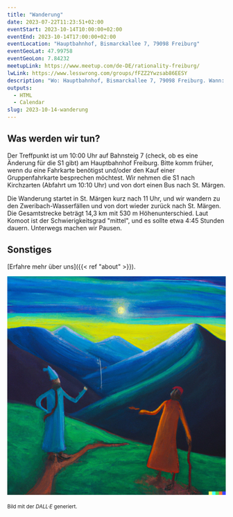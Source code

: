 ```yaml
---
title: "Wanderung"
date: 2023-07-22T11:23:51+02:00
eventStart: 2023-10-14T10:00:00+02:00
eventEnd: 2023-10-14T17:00:00+02:00
eventLocation: "Hauptbahnhof, Bismarckallee 7, 79098 Freiburg"
eventGeoLat: 47.99758
eventGeoLon: 7.84232
meetupLink: https://www.meetup.com/de-DE/rationality-freiburg/
lwLink: https://www.lesswrong.com/groups/fFZZ2Ywzsab86EESY
description: "Wo: Hauptbahnhof, Bismarckallee 7, 79098 Freiburg. Wann: Samstag, 14. Oktober 2023 um 10:00 Uhr MESZ."
outputs:
  - HTML
  - Calendar
slug: 2023-10-14-wanderung
---
```


## Was werden wir tun?

Der Treffpunkt ist um 10:00 Uhr auf Bahnsteig 7 (check, ob es eine Änderung für
die S1 gibt) am Hauptbahnhof Freiburg. Bitte komm früher, wenn du eine
Fahrkarte benötigst und/oder den Kauf einer Gruppenfahrkarte besprechen
möchtest. Wir nehmen die S1 nach Kirchzarten (Abfahrt um 10:10 Uhr) und von
dort einen Bus nach St. Märgen.

Die Wanderung startet in St. Märgen kurz nach 11 Uhr, und wir wandern zu den
Zweribach-Wasserfällen und von dort wieder zurück nach St. Märgen. Die
Gesamtstrecke beträgt 14,3 km mit 530 m Höhenunterschied. Laut Komoot ist der
Schwierigkeitsgrad "mittel", und es sollte etwa 4:45 Stunden dauern. Unterwegs
machen wir Pausen.


## Sonstiges

[Erfahre mehr über uns]({{< ref "about" >}}).

![Wandernde Philosophen](cover.png "Wandernde Philosophen")

<small>Bild mit der _DALL·E_ generiert.</small>

